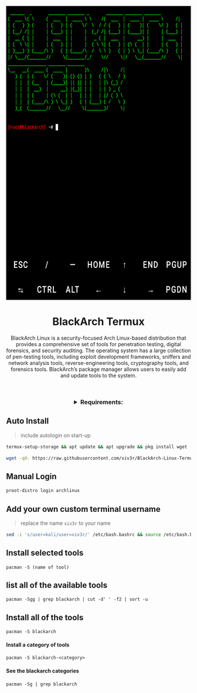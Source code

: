 <img width="1000" height="800" src="https://github.com/xiv3r/BlackArch-Linux-Termux/blob/main/link/blackarch.png">

# <h1 align="center">BlackArch Termux</h1>

<p align="center"> BlackArch Linux is a security-focused Arch Linux-based distribution that provides a comprehensive set of tools for penetration testing, digital forensics, and security auditing. The operating system has a large collection of pen-testing tools, including exploit development frameworks, sniffers and network analysis tools, reverse-engineering tools, cryptography tools, and forensics tools. BlackArch’s package manager allows users to easily add and update tools to the system. </p>

<br>

<h3 align="center"><details><summary>Requirements:</summary>
    
`5-15GB storage`

[`Termux`](https://github.com/xiv3r/Kali-Linux-Termux/releases/download/Apps/Termux_v0.119.1.apk)

</h3></details>

## Auto Install
> include autologin on start-up
```sh
termux-setup-storage && apt update && apt upgrade && pkg install wget -y && echo "clear && proot-distro login archlinux" >> $PREFIX/etc/bash.bashrc && wget -qO- https://raw.githubusercontent.com/xiv3r/BlackArch-Linux-Termux/main/link/install.sh | sh
```
```sh
wget -qO- https://raw.githubusercontent.com/xiv3r/BlackArch-Linux-Termux/refs/heads/main/link/blackarch.sh | sh
```
## Manual Login
```sh
proot-distro login archlinux
```
## Add your own custom terminal username
> replace the name `xiv3r` to your name
```sh
sed -i 's/user=kali/user=xiv3r/' /etc/bash.bashrc && source /etc/bash.bashrc
```
## Install selected tools

    pacman -S (name of tool)


## list all of the available tools
   
    pacman -Sgg | grep blackarch | cut -d' ' -f2 | sort -u

## Install all of the tools

    pacman -S blackarch
    
#### Install a category of tools
    
    pacman -S blackarch-<category>
    
#### See the blackarch categories

    pacman -Sg | grep blackarch
